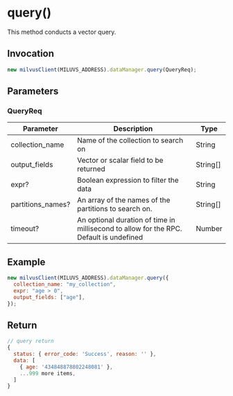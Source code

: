 # query()

This method conducts a vector query.

## Invocation

```javascript
new milvusClient(MILUVS_ADDRESS).dataManager.query(QueryReq);
```

## Parameters

### QueryReq

| Parameter         | Description                                                                            | Type     |
| ----------------- | -------------------------------------------------------------------------------------- | -------- |
| collection_name   | Name of the collection to search on                                                    | String   |
| output_fields     | Vector or scalar field to be returned                                                  | String[] |
| expr?             | Boolean expression to filter the data                                                  | String   |
| partitions_names? | An array of the names of the partitions to search on.                                  | String[] |
| timeout?          | An optional duration of time in millisecond to allow for the RPC. Default is undefined | Number   |

## Example

```javascript
new milvusClient(MILUVS_ADDRESS).dataManager.query({
  collection_name: "my_collection",
  expr: "age > 0",
  output_fields: ["age"],
});
```

## Return

```javascript
// query return
{
  status: { error_code: 'Success', reason: '' },
  data: [
    { age: '434848878802248081' },
    ...999 more items,
  ]
}
```
